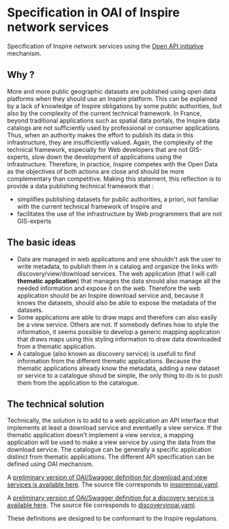 # Specification in OAI of Inspire network services

Specification of Inspire network services using the [Open API initiative](https://www.openapis.org/) mechanism.

## Why ?

More and more public geographic datasets are published using open data platforms when they should use an Inspire platform.
This can be explained by a lack of knowledge of Inspire obligations by some public authorities, but also by the complexity of the current technical framework.
In France, beyond traditional applications such as spatial data portals, the Inspire data catalogs are not sufficiently used by professional or consumer applications.
Thus, when an authority makes the effort to publish its data in this infrastructure, they are insufficiently valued. Again, the complexity of the technical framework, especially for Web developers that are not GIS-experts, slow down the development of applications using the infrastructure.
Therefore, in practice, Inspire competes with the Open Data as the objectives of both actions are close and should be more complementary than competitive.
  Making this statement, this reflection is to provide a data publishing technical framework that :
  * simplifies publishing datasets for public authorities, a priori, not familiar with the current technical framework of Inspire and
  * facilitates the use of the infrastructure by Web programmers that are not GIS-experts

## The basic ideas

* Data are managed in web applications and one shouldn't ask the user to write metadata, to publish them in a catalog
  and organize the links with discovery/view/download services.
  The web application (that I will call **thematic application**) that manages the data should also manage all the needed
  information and expose it on the web.
  Therefore the web application should be an Inspire download service
  and, because it knows the datasets, should also be able to expose the metadata of the datasets.
* Some applications are able to draw maps and therefore can also easily be a view service.
  Others are not. If somebody defines how to style the information, it seems possible to develop a generic mapping
  application that draws maps using this styling information to draw data downloaded from a thematic application.
* A catalogue (also known as discovery service) is usefull to find information from the different thematic applications.
  Because the thematic applications already know the metadata, adding a new dataset or service to a catalogue shoud be
  simple, the only thing to do is to push them from the application to the catalogue.

## The technical solution

Technically, the solution is to add to a web application an API interface that implements at least a download service
and eventuelly a view service.
If the thematic application doesn't implement a view service, a mapping application will be used to make a view service
by using the data from the download service.
The catalogue can be generally a specific application distinct from thematic applications.
The different API specification can be defined using OAI mechanism.

A [preliminary version of OAI/Swagger definition for download and view services is available here](https://app.swaggerhub.com/apis/benoitdavidfr/inspireinoai).
The source file corresponds to
[inspireinoai.yaml](https://raw.githubusercontent.com/benoitdavidfr/inspireinoai/master/inspireinoai.yaml).

A [preliminary version of OAI/Swagger definition for a discovery service is available here](https://app.swaggerhub.com/apis/benoitdavidfr/discoveryinoai).
The source file corresponds to
[discoveryinoai.yaml](https://raw.githubusercontent.com/benoitdavidfr/inspireinoai/master/discoveryinoai.yaml).

These definitions are designed to be conformant to the Inspire regulations.
